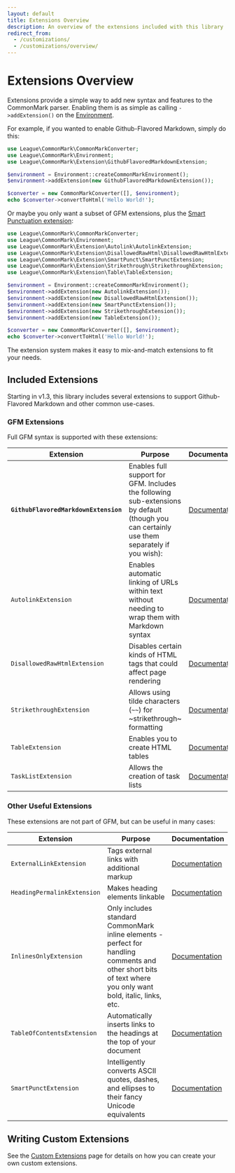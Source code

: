 ```yaml
---
layout: default
title: Extensions Overview
description: An overview of the extensions included with this library
redirect_from:
  - /customizations/
  - /customizations/overview/
---
```


Extensions Overview
===================

Extensions provide a simple way to add new syntax and features to the CommonMark parser.  Enabling them is as simple as calling `->addExtension()` on the [Environment](/1.4/customization/environment/).

For example, if you wanted to enable Github-Flavored Markdown, simply do this:

```php
use League\CommonMark\CommonMarkConverter;
use League\CommonMark\Environment;
use League\CommonMark\Extension\GithubFlavoredMarkdownExtension;

$environment = Environment::createCommonMarkEnvironment();
$environment->addExtension(new GithubFlavoredMarkdownExtension());

$converter = new CommonMarkConverter([], $environment);
echo $converter->convertToHtml('Hello World!');
```

Or maybe you only want a subset of GFM extensions, plus the [Smart Punctuation extension](/1.4/extensions/smart-punctuation/):

```php
use League\CommonMark\CommonMarkConverter;
use League\CommonMark\Environment;
use League\CommonMark\Extension\Autolink\AutolinkExtension;
use League\CommonMark\Extension\DisallowedRawHtml\DisallowedRawHtmlExtension;
use League\CommonMark\Extension\SmartPunct\SmartPunctExtension;
use League\CommonMark\Extension\Strikethrough\StrikethroughExtension;
use League\CommonMark\Extension\Table\TableExtension;

$environment = Environment::createCommonMarkEnvironment();
$environment->addExtension(new AutolinkExtension());
$environment->addExtension(new DisallowedRawHtmlExtension());
$environment->addExtension(new SmartPunctExtension());
$environment->addExtension(new StrikethroughExtension());
$environment->addExtension(new TableExtension());

$converter = new CommonMarkConverter([], $environment);
echo $converter->convertToHtml('Hello World!');
```

The extension system makes it easy to mix-and-match extensions to fit your needs.

## Included Extensions

Starting in v1.3, this library includes several extensions to support Github-Flavored Markdown and other common use-cases.

### GFM Extensions

Full GFM syntax is supported with these extensions:

| Extension | Purpose | Documentation |
| --------- | ------- | ------------- |
| **`GithubFlavoredMarkdownExtension`** | Enables full support for GFM.  Includes the following sub-extensions by default (though you can certainly use them separately if you wish): | [Documentation](/1.4/extensions/github-flavored-markdown/) |
| `AutolinkExtension` | Enables automatic linking of URLs within text without needing to wrap them with Markdown syntax | [Documentation](/1.4/extensions/autolinks/) |
| `DisallowedRawHtmlExtension` | Disables certain kinds of HTML tags that could affect page rendering | [Documentation](/1.4/extensions/disallowed-raw-html/) |
| `StrikethroughExtension` | Allows using tilde characters (`~~`) for ~strikethrough~ formatting | [Documentation](/1.4/extensions/strikethrough/) |
| `TableExtension` | Enables you to create HTML tables | [Documentation](/1.4/extensions/tables/) |
| `TaskListExtension` | Allows the creation of task lists | [Documentation](/1.4/extensions/task-lists/) |

### Other Useful Extensions

These extensions are not part of GFM, but can be useful in many cases:

| Extension | Purpose | Documentation |
| --------- | ------- | ------------- |
| `ExternalLinkExtension` | Tags external links with additional markup | [Documentation](/1.4/extensions/external-links/) |
| `HeadingPermalinkExtension` | Makes heading elements linkable | [Documentation](/1.4/extensions/heading-permalinks/) |
| `InlinesOnlyExtension` | Only includes standard CommonMark inline elements - perfect for handling comments and other short bits of text where you only want bold, italic, links, etc. | [Documentation](/1.4/extensions/inlines-only/) |
| `TableOfContentsExtension` | Automatically inserts links to the headings at the top of your document | [Documentation](/1.4/extensions/table-of-contents/) |
| `SmartPunctExtension` | Intelligently converts ASCII quotes, dashes, and ellipses to their fancy Unicode equivalents | [Documentation](/1.4/extensions/smart-punctuation/) |


## Writing Custom Extensions

See the [Custom Extensions](/1.4/customization/extensions/) page for details on how you can create your own custom extensions.
